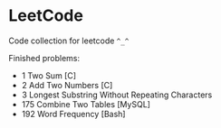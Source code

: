 # LeetCode
Code collection for leetcode `^_^`

Finished problems:

* 1 Two Sum [C]
* 2 Add Two Numbers [C]
* 3 Longest Substring Without Repeating Characters
* 175 Combine Two Tables [MySQL]
* 192 Word Frequency [Bash]
